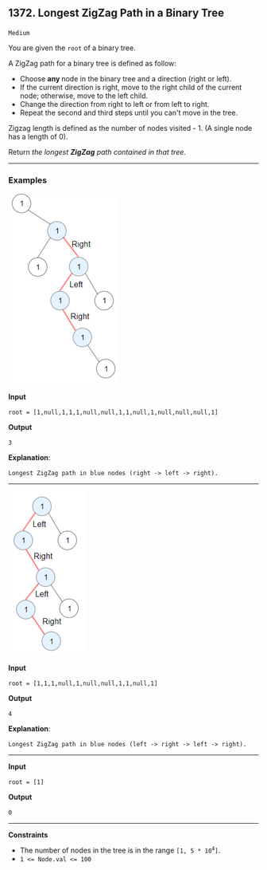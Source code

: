 ## 1372. Longest ZigZag Path in a Binary Tree

`Medium`

<p>You are given the <code>root</code> of a binary tree.</p>

<p>A ZigZag path for a binary tree is defined as follow:</p>

<ul>
	<li>Choose <strong>any </strong>node in the binary tree and a direction (right or left).</li>
	<li>If the current direction is right, move to the right child of the current node; otherwise, move to the left child.</li>
	<li>Change the direction from right to left or from left to right.</li>
	<li>Repeat the second and third steps until you can't move in the tree.</li>
</ul>

<p>Zigzag length is defined as the number of nodes visited - 1. (A single node has a length of 0).</p>

<p>Return <em>the longest <strong>ZigZag</strong> path contained in that tree</em>.</p>

---

### Examples

![](./sample_1_1702.png)

**Input**
```
root = [1,null,1,1,1,null,null,1,1,null,1,null,null,null,1]
```

**Output**
```
3
```

**Explanation**:
```
Longest ZigZag path in blue nodes (right -> left -> right).
```

---

![](./sample_2_1702.png)

**Input**
```
root = [1,1,1,null,1,null,null,1,1,null,1]
```

**Output**
```
4
```

**Explanation**:
```
Longest ZigZag path in blue nodes (left -> right -> left -> right).
```

---

**Input**
```
root = [1]
```

**Output**
```
0
```

---

**Constraints**

<ul>
	<li>The number of nodes in the tree is in the range <code>[1, 5 * 10<sup>4</sup>]</code>.</li>
	<li><code>1 &lt;= Node.val &lt;= 100</code></li>
</ul>